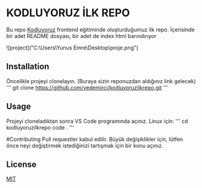 # KODLUYORUZ İLK REPO
Bu repo [Kodluyoruz](https://www.kodluyoruz.org/) frontend eğitiminde oluşturduğumuz ilk repo. İçerisinde bir adet README dosyası, bir adet de index html barındırıyor

![project]("C:\Users\Yunus Emre\Desktop\proje.png")

## Installation
Öncelikle projeyi clonelayın. (Buraya sizin reponuzdan aldığınız link gelecek)
'''
git clone https://github.com/yedemirci/kodluyoruzilkrepo.git
'''

## Usage
Projeyi cloneladıktan sonra VS Code programında açınız.
Linux için:
'''
cd kodluyoruzilkrepo
code .
'''

#Contributing
Pull requestler kabul edilir. Büyük değişiklikler için, lütfen önce neyi değiştirmek istediğinizi tartışmak için bir konu açınız.

## License
[MIT](https://choosealicense.com/)